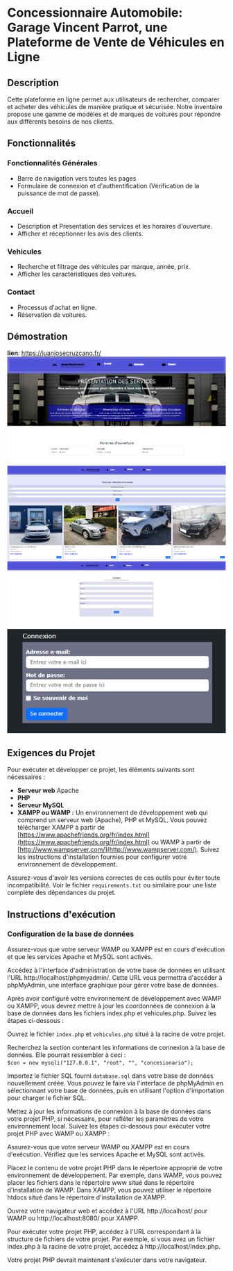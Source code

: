 # Concessionnaire Automobile: Garage Vincent Parrot, une Plateforme de Vente de Véhicules en Ligne


## Description

Cette plateforme en ligne permet aux utilisateurs de rechercher, comparer et acheter des véhicules de manière pratique et sécurisée. Notre inventaire propose une gamme de modèles et de marques de voitures pour répondre aux différents besoins de nos clients.



## Fonctionnalités


### Fonctionnalités Générales
- Barre de navigation vers toutes les pages
- Formulaire de connexion et d'authentification (Vérification de la puissance de mot de passe).
 
### Accueil
- Description et Presentation des services et les horaires d'ouverture.
- Afficher et réceptionner les avis des clients.

### Vehicules
- Recherche et filtrage des véhicules par marque, année, prix.
- Afficher les caractéristiques des voitures.
 
### Contact
- Processus d'achat en ligne.
- Réservation de voitures.

## Démostration 
**lien**: https://juanjosecruzcano.fr/ <br>
![Description de l'image](Accueil.PNG) 
![Description de l'image](Vehicules.PNG)
![Description de l'image](Contact.PNG)
![Description de l'image](Formulaire.PNG)



## Exigences du Projet

Pour exécuter et développer ce projet, les éléments suivants sont nécessaires :

- **Serveur web** Apache
- **PHP** 
- **Serveur MySQL** 
- **XAMPP ou WAMP :** Un environnement de développement web qui comprend un serveur web (Apache), PHP et MySQL. Vous pouvez télécharger XAMPP à partir de [https://www.apachefriends.org/fr/index.html](https://www.apachefriends.org/fr/index.html) ou WAMP à partir de [http://www.wampserver.com/](http://www.wampserver.com/). Suivez les instructions d'installation fournies pour configurer votre environnement de développement.

Assurez-vous d'avoir les versions correctes de ces outils pour éviter toute incompatibilité. Voir le fichier `requirements.txt` ou similaire pour une liste complète des dépendances du projet.

## Instructions d'exécution
### Configuration de la base de données
Assurez-vous que votre serveur WAMP ou XAMPP est en cours d'exécution et que les services Apache et MySQL sont activés.

Accédez à l'interface d'administration de votre base de données en utilisant l'URL http://localhost/phpmyadmin/. Cette URL vous permettra d'accéder à phpMyAdmin, une interface graphique pour gérer votre base de données.

Après avoir configuré votre environnement de développement avec WAMP ou XAMPP, vous devrez mettre à jour les coordonnées de connexion à la base de données dans les fichiers index.php et vehicules.php. Suivez les étapes ci-dessous :

Ouvrez le fichier `index.php` et `vehicules.php` situé à la racine de votre projet.

Recherchez la section contenant les informations de connexion à la base de données. Elle pourrait ressembler à ceci : \
```$con = new mysqli("127.0.0.1", "root", "", "concesionario");```

Importez le fichier SQL fourni `database.sql`  dans votre base de données nouvellement créée. Vous pouvez le faire via l'interface de phpMyAdmin en sélectionnant votre base de données, puis en utilisant l'option d'importation pour charger le fichier SQL.

Mettez à jour les informations de connexion à la base de données dans votre projet PHP, si nécessaire, pour refléter les paramètres de votre environnement local.
Suivez les étapes ci-dessous pour exécuter votre projet PHP avec WAMP ou XAMPP :

Assurez-vous que votre serveur WAMP ou XAMPP est en cours d'exécution. Vérifiez que les services Apache et MySQL sont activés.

Placez le contenu de votre projet PHP dans le répertoire approprié de votre environnement de développement. Par exemple, dans WAMP, vous pouvez placer les fichiers dans le répertoire www situé dans le répertoire d'installation de WAMP. Dans XAMPP, vous pouvez utiliser le répertoire htdocs situé dans le répertoire d'installation de XAMPP.

Ouvrez votre navigateur web et accédez à l'URL http://localhost/ pour WAMP ou http://localhost:8080/ pour XAMPP.

Pour exécuter votre projet PHP, accédez à l'URL correspondant à la structure de fichiers de votre projet. Par exemple, si vous avez un fichier index.php à la racine de votre projet, accédez à http://localhost/index.php.

Votre projet PHP devrait maintenant s'exécuter dans votre navigateur.





